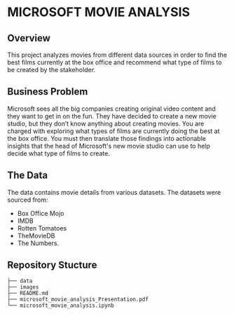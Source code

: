 # MICROSOFT MOVIE ANALYSIS

## Overview
This project analyzes movies from different data sources in order to find the best films currently at the box office and recommend what type of films to be created by the stakeholder.

## Business Problem
Microsoft sees all the big companies creating original video content and they want to get in on the fun. They have decided to create a new movie studio, but they don’t know anything about creating movies. You are charged with exploring what types of films are currently doing the best at the box office. You must then translate those findings into actionable insights that the head of Microsoft's new movie studio can use to help decide what type of films to create.

## The Data
The data contains movie details from various datasets. The datasets were sourced from:
* Box Office Mojo
* IMDB
* Rotten Tomatoes
* TheMovieDB
* The Numbers.

## Repository Stucture
```
├── data
├── images
├── README.md
├── microsoft_movie_analysis_Presentation.pdf
└── microsoft_movie_analysis.ipynb
```
